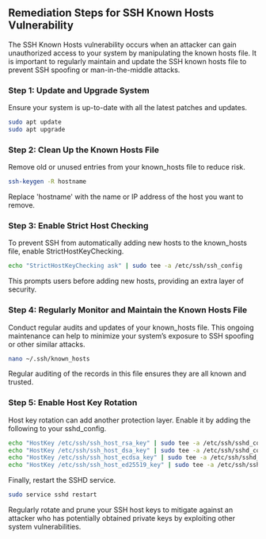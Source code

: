 

## Remediation Steps for SSH Known Hosts Vulnerability
The SSH Known Hosts vulnerability occurs when an attacker can gain unauthorized access to your system by manipulating the known hosts file. It is important to regularly maintain and update the SSH known hosts file to prevent SSH spoofing or man-in-the-middle attacks.

### Step 1: Update and Upgrade System
Ensure your system is up-to-date with all the latest patches and updates.
```bash
sudo apt update
sudo apt upgrade
```
### Step 2: Clean Up the Known Hosts File
Remove old or unused entries from your known_hosts file to reduce risk.
```bash
ssh-keygen -R hostname
```
Replace 'hostname' with the name or IP address of the host you want to remove.

### Step 3: Enable Strict Host Checking
To prevent SSH from automatically adding new hosts to the known_hosts file, enable StrictHostKeyChecking.
```bash
echo "StrictHostKeyChecking ask" | sudo tee -a /etc/ssh/ssh_config
```
This prompts users before adding new hosts, providing an extra layer of security.

### Step 4: Regularly Monitor and Maintain the Known Hosts File
Conduct regular audits and updates of your known_hosts file. This ongoing maintenance can help to minimize your system’s exposure to SSH spoofing or other similar attacks.
```bash
nano ~/.ssh/known_hosts
```
Regular auditing of the records in this file ensures they are all known and trusted.

### Step 5: Enable Host Key Rotation
Host key rotation can add another protection layer. Enable it by adding the following to your sshd_config.
```bash
echo "HostKey /etc/ssh/ssh_host_rsa_key" | sudo tee -a /etc/ssh/sshd_config
echo "HostKey /etc/ssh/ssh_host_dsa_key" | sudo tee -a /etc/ssh/sshd_config
echo "HostKey /etc/ssh/ssh_host_ecdsa_key" | sudo tee -a /etc/ssh/sshd_config
echo "HostKey /etc/ssh/ssh_host_ed25519_key" | sudo tee -a /etc/ssh/sshd_config
```
Finally, restart the SSHD service.
```bash
sudo service sshd restart
```
Regularly rotate and prune your SSH host keys to mitigate against an attacker who has potentially obtained private keys by exploiting other system vulnerabilities.